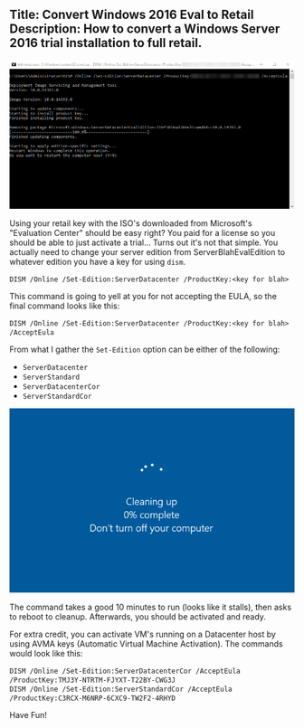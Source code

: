 Title: Convert Windows 2016 Eval to Retail
Description: How to convert a Windows Server 2016 trial installation to full retail. 
---

![Command line, using DISM to convert to retail.](/content/images/2017/dism.png)

Using your retail key with the ISO's downloaded from Microsoft's "Evaluation Center" should be easy right? You paid for a license so you should be able to just activate a trial... Turns out it's not that simple. You actually need to change your server edition from ServerBlahEvalEdition to whatever edition you have a key for using `dism`.

```
DISM /Online /Set-Edition:ServerDatacenter /ProductKey:<key for blah>
```

This command is going to yell at you for not accepting the EULA, so the final command looks like this:

```
DISM /Online /Set-Edition:ServerDatacenter /ProductKey:<key for blah> /AcceptEula
```

From what I gather the `Set-Edition` option can be either of the following:

- `ServerDatacenter`
- `ServerStandard`
- `ServerDatacenterCor`
- `ServerStandardCor`

![DISM running cleanup during reboot.](/content/images/2017/dism-cleanup.png)

The command takes a good 10 minutes to run (looks like it stalls), then asks to reboot to cleanup. Afterwards, you should be activated and ready. 

For extra credit, you can activate VM's running on a Datacenter host by using AVMA keys (Automatic Virtual Machine Activation). The commands would look like this:

```
DISM /Online /Set-Edition:ServerDatacenterCor /AcceptEula /ProductKey:TMJ3Y-NTRTM-FJYXT-T22BY-CWG3J
DISM /Online /Set-Edition:ServerStandardCor /AcceptEula /ProductKey:C3RCX-M6NRP-6CXC9-TW2F2-4RHYD
```

Have Fun!